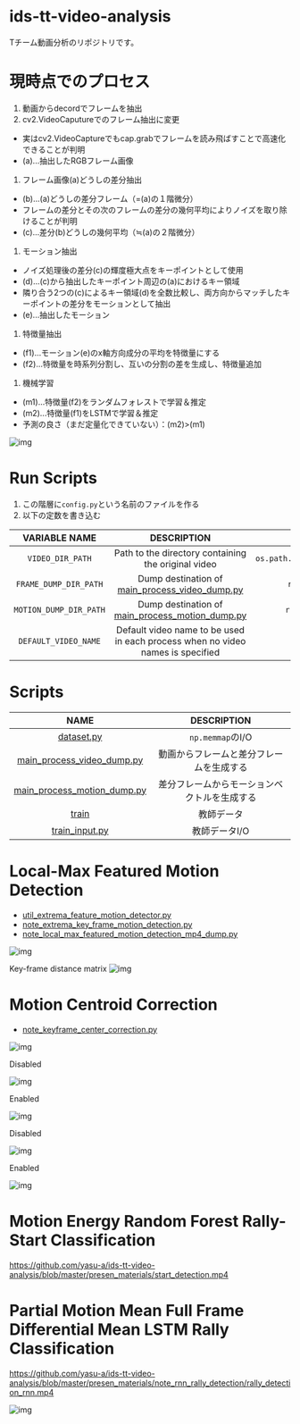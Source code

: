 # ids-tt-video-analysis
Tチーム動画分析のリポジトリです。

# 現時点でのプロセス
1. 動画からdecordでフレームを抽出
1. cv2.VideoCaputureでのフレーム抽出に変更
 - 実はcv2.VideoCaptureでもcap.grabでフレームを読み飛ばすことで高速化できることが判明
 - (a)...抽出したRGBフレーム画像
1. フレーム画像(a)どうしの差分抽出
 - (b)...(a)どうしの差分フレーム（=(a)の１階微分）
 - フレームの差分とその次のフレームの差分の幾何平均によりノイズを取り除けることが判明
 - (c)...差分(b)どうしの幾何平均（≒(a)の２階微分）
1. モーション抽出
 - ノイズ処理後の差分(c)の輝度極大点をキーポイントとして使用
 - (d)...(c)から抽出したキーポイント周辺の(a)におけるキー領域
 - 隣り合う2つの(c)によるキー領域(d)を全数比較し、両方向からマッチしたキーポイントの差分をモーションとして抽出
 - (e)...抽出したモーション
1. 特徴量抽出
 - (f1)...モーション(e)のx軸方向成分の平均を特徴量にする
 - (f2)...特徴量を時系列分割し、互いの分割の差を生成し、特徴量追加
1. 機械学習
 - (m1)...特徴量(f2)をランダムフォレストで学習＆推定
 - (m2)...特徴量(f1)をLSTMで学習＆推定
 - 予測の良さ（まだ定量化できていない）：(m2)>(m1)

![img](presen_materials/note_rnn_rally_detection/rally_detection_rnn.gif)

# Run Scripts

1. この階層に`config.py`という名前のファイルを作る
2. 以下の定数を書き込む

|     VARIABLE NAME      |                                   DESCRIPTION                                    |                        EXAMPLE                         |
|:----------------------:|:--------------------------------------------------------------------------------:|:------------------------------------------------------:|
|    `VIDEO_DIR_PATH`    |               Path to the directory containing the original video                | `os.path.expanduser(r'~/Desktop/idsttvideos/singles')` |
| `FRAME_DUMP_DIR_PATH`  |  Dump destination of [main_process_video_dump.py](./main_process_video_dump.py)  |        `r'H:\idstt\iDSTTVideoFrameDump\frames'`        |
| `MOTION_DUMP_DIR_PATH` | Dump destination of [main_process_motion_dump.py](./main_process_motion_dump.py) |       `r'H:\idstt\iDSTTVideoFrameDump\motions'`        |
|  `DEFAULT_VIDEO_NAME`  |  Default video name to be used in each process when no video names is specified  |           `'20230205_04_Narumoto_Harimoto'`            |

# Scripts

|                             NAME                             |      DESCRIPTION       |
|:------------------------------------------------------------:|:----------------------:|
|                  [dataset.py](./dataset.py)                  |    `np.memmap`のI/O     |
|  [main_process_video_dump.py](./main_process_video_dump.py)  |  動画からフレームと差分フレームを生成する  |
| [main_process_motion_dump.py](./main_process_motion_dump.py) | 差分フレームからモーションベクトルを生成する |
|                       [train](./train)                       |         教師データ          |
|              [train_input.py](./train_input.py)              |        教師データI/O        |

# Local-Max Featured Motion Detection

- [util_extrema_feature_motion_detector.py](./util_extrema_feature_motion_detector.py)
- [note_extrema_key_frame_motion_detection.py](./note_extrema_key_frame_motion_detection.py)
- [note_local_max_featured_motion_detection_mp4_dump.py](./note_local_max_featured_motion_detection_mp4_dump.py)

![img](presen_materials/local_max_feature_motion_vectors.gif)

Key-frame distance matrix
![img](presen_materials/local_max_feature_dist_mat.png)

# Motion Centroid Correction

- [note_keyframe_center_correction.py](./note_keyframe_center_correction.py)

![img](presen_materials/motion_centroid_correction/compare.png)

Disabled

![img](presen_materials/motion_centroid_correction/out_without_motion_correction.gif)

Enabled

![img](presen_materials/motion_centroid_correction/out_with_motion_correction.gif)

Disabled

![img](presen_materials/motion_centroid_correction/out_without_motion_correction.png)

Enabled

![img](presen_materials/motion_centroid_correction/out_with_motion_correction.png)

# Motion Energy Random Forest Rally-Start Classification

https://github.com/yasu-a/ids-tt-video-analysis/blob/master/presen_materials/start_detection.mp4

# Partial Motion Mean Full Frame Differential Mean LSTM Rally Classification

https://github.com/yasu-a/ids-tt-video-analysis/blob/master/presen_materials/note_rnn_rally_detection/rally_detection_rnn.mp4

![img](presen_materials/note_rnn_rally_detection/rally_detection_rnn.png)

